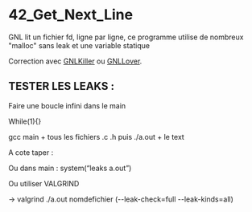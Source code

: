# 42_Get_Next_Line
GNL lit un fichier fd, ligne par ligne, ce programme utilise de nombreux "malloc" sans leak et une variable statique

Correction avec <a href="https://github.com/Mazoise/42TESTERS-GNL.git">GNLKiller</a> ou <a href="https://github.com/charMstr/GNL_lover">GNLLover</a>.   

## TESTER LES LEAKS : 

Faire une boucle infini dans le main 

While(1){} 

gcc main + tous les fichiers .c .h puis ./a.out + le text

A cote taper :  

Ou dans main : system(“leaks a.out”) 

Ou utiliser VALGRIND 

-> valgrind ./a.out nomdefichier (--leak-check=full --leak-kinds=all)

